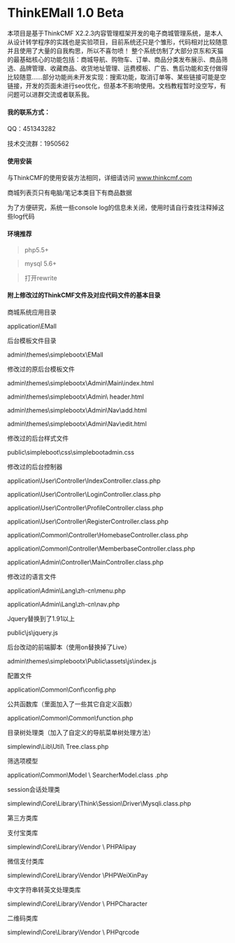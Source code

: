 # ThinkEMall 1.0 Beta
本项目是基于ThinkCMF X2.2.3内容管理框架开发的电子商城管理系统，是本人从设计转学程序的实践也是实验项目，目前系统还只是个雏形，代码相对比较随意并且使用了大量的自我构思，所以不喜勿喷！
整个系统仿制了大部分京东和天猫的最基础核心的功能包括：商城导航、购物车、订单、商品分类发布展示、商品筛选、品牌管理、收藏商品、收货地址管理、运费模板、广告、售后功能和支付做得比较随意……部分功能尚未开发实现：搜索功能，取消订单等、某些链接可能是空链接，开发的页面未进行seo优化，但基本不影响使用。文档教程暂时没空写，有问题可以进群交流或者联系我。
<h4>我的联系方式：</h4>
<p>QQ：451343282<p>
技术交流群：1950562
<h4>使用安装</h4>
<p>与ThinkCMF的使用安装方法相同，详细请访问 <a href="www.thinkcmf.com">www.thinkcmf.com</a></p>
<p>商城列表页只有电脑/笔记本类目下有商品数据</p>
<p>为了方便研究，系统一些console log的信息未关闭，使用时请自行查找注释掉这些log代码</p>
<h4>环境推荐</h4>
<blockquote>
<p>php5.5+</p>
</blockquote>
<blockquote>
<p>mysql 5.6+</p>
</blockquote>
<blockquote>
<p>打开rewrite</p>
</blockquote>
<h4>附上修改过的ThinkCMF文件及对应代码文件的基本目录</h4>
<p>商城系统应用目录</p>
<p>application\EMall</p>
<p>后台模板文件目录</p>
<p>admin\themes\simplebootx\EMall</p>
<p>修改过的原后台模板文件</p>
<p>admin\themes\simplebootx\Admin\Main\index.html</p>
<p>admin\themes\simplebootx\Admin\ header.html</p>
<p>admin\themes\simplebootx\Admin\Nav\add.html</p>
<p>admin\themes\simplebootx\Admin\Nav\edit.html</p>
<p>修改过的后台样式文件</p>
<p>public\simpleboot\css\simplebootadmin.css</p>
<p>修改过的后台控制器</p>
<p>application\User\Controller\IndexController.class.php</p>
<p>application\User\Controller\LoginController.class.php</p>
<p>application\User\Controller\ProfileController.class.php</p>
<p>application\User\Controller\RegisterController.class.php</p>
<p>application\Common\Controller\HomebaseController.class.php</p>
<p>application\Common\Controller\MemberbaseController.class.php</p>
<p>application\Admin\Controller\MainController.class.php</p>
<p>修改过的语言文件</p>
<p>application\Admin\Lang\zh-cn\menu.php</p>
<p>application\Admin\Lang\zh-cn\nav.php</p>

<p>Jquery替换到了1.91以上</p>
<p>public\js\jquery.js</p>
<p>后台改动的前端脚本（使用on替换掉了Live）</p>
<p>admin\themes\simplebootx\Public\assets\js\index.js</p>

<p>配置文件</p>
<p>application\Common\Conf\config.php</p>
<p>公共函数库（里面加入了一些其它自定义函数）</p>
<p>application\Common\Common\function.php</p>
<p>目录树处理类（加入了自定义的导航菜单树处理方法）</p>
<p>simplewind\Lib\Util\ Tree.class.php</p>
<p>筛选项模型</p>
<p>application\Common\Model \ SearcherModel.class .php</p>
<p>session会话处理类</p>
<p>simplewind\Core\Library\Think\Session\Driver\Mysqli.class.php</p>
<p>第三方类库</p>
<p>支付宝类库</p>
<p>simplewind\Core\Library\Vendor \ PHPAlipay </p>
<p>微信支付类库</p>
<p>simplewind\Core\Library\Vendor \PHPWeiXinPay </p>
<p>中文字符串转英文处理类库</p>
<p>simplewind\Core\Library\Vendor \ PHPCharacter</p>
<p>二维码类库</p>
<p>simplewind\Core\Library\Vendor \ PHPqrcode</p>
